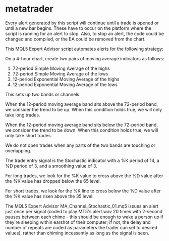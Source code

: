 # metatrader

Every alert generated by this script will continue until
a trade is opened or until a new bar begins.  These have
to occur on the platform where the script is running for
an alert to stop.  Also, to stop an alert, the code could
be changed and compiled, or the EA could be removed from
the chart.

This MQL5 Expert Advisor script automates alerts for the following strategy:

On a 4-hour chart, create two pairs of moving average
indicators as follows:
  1)  72-period Simple Moving Average of the highs
  2)  72-period Simple Moving Average of the lows
  3)  12-period Exponential Moving Average of the highs
  4)  12-period Exponential Moving Average of the lows

This sets up two bands or channels.

When the 12-period moving average band sits above the
72-period band, we consider the trend to be up.  When this
condition holds true, we will only take long trades.
       
When the 12-period moving average band sits below the
72-period band, we consider the trend to be down.  When this
condition holds true, we will only take short trades.

We do not open trades when any parts of the two bands are
touching or overlapping.

The trade entry signal is the Stochastic indicator with
a %K period of 14, a %D period of 3, and a smoothing value
of 3.

For long trades, we look for the %K value to cross above
the %D value after the %K value has dropped below the 65 level.

For short trades, we look for the %K line to cross below
the %D value after the %K value has risen above the 35 level.

The MQL5 Expert Advisor MA_Channel_Stochastic_01.mq5 issues an alert just once per signal
(coded to play MT5's alert.wav 20 times with 2-second pauses between each chime - this should
be enough to wake a person up if they're sleeping within earshot of their computer; if not,
the delay and number of repeats are coded as parameters the trader can set to desired values),
rather than chiming incessantly as long as the signal is seen.
